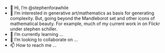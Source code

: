 - 👋 Hi, I’m @stephenforawhile
- 👀 I’m interested in generative art/mathematics as basis for generating complexity.
But, going beyond the Mandleborot set and other icons of mathematical beauty.
For example, much of my current work in on Flickr under stephen schiller. 
- 🌱 I’m currently learning ...
- 💞️ I’m looking to collaborate on ...
- 📫 How to reach me ...

<!---
stephenforawhile/stephenforawhile is a ✨ special ✨ repository because its `README.md` (this file) appears on your GitHub profile.
You can click the Preview link to take a look at your changes.
--->
